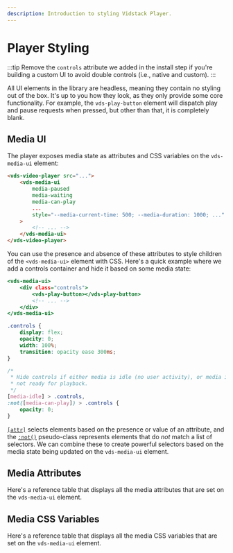 ```yaml
---
description: Introduction to styling Vidstack Player.
---
```


# Player Styling

:::tip
Remove the `controls` attribute we added in the install step if you're building a custom UI to
avoid double controls (i.e., native and custom).
:::

All UI elements in the library are headless, meaning they contain no styling out of the box. It's
up to you how they look, as they only provide some core functionality. For example,
the `vds-play-button` element will dispatch play and pause requests when pressed, but other than
that, it is completely blank.

## Media UI

The player exposes media state as attributes and CSS variables on the `vds-media-ui` element:

```html
<vds-video-player src="...">
	<vds-media-ui
		media-paused
		media-waiting
		media-can-play
		...
		style="--media-current-time: 500; --media-duration: 1000; ..."
	>
		<!-- ... -->
	</vds-media-ui>
</vds-video-player>
```

You can use the presence and absence of these attributes to style children of the
`<vds-media-ui>` element with CSS. Here's a quick example where we add a controls container and
hide it based on some media state:

```html:title=player.html
<vds-media-ui>
	<div class="controls">
		<vds-play-button></vds-play-button>
		<!-- ... -->
	</div>
</vds-media-ui>
```

```css:title=player.css
.controls {
	display: flex;
	opacity: 0;
	width: 100%;
	transition: opacity ease 300ms;
}

/*
 * Hide controls if either media is idle (no user activity), or media is
 * not ready for playback.
 */
[media-idle] > .controls,
:not([media-can-play]) > .controls {
	opacity: 0;
}
```

[`[attr]`](https://developer.mozilla.org/en-US/docs/Web/CSS/Attribute_selectors) selects
elements based on the presence or value of an attribute, and the [`:not()`](https://developer.mozilla.org/en-US/docs/Web/CSS/:not)
pseudo-class represents elements that do _not_ match a list of selectors. We can combine these to
create powerful selectors based on the media state being updated on the `vds-media-ui` element.

## Media Attributes

Here's a reference table that displays all the media attributes that are set on the `vds-media-ui`
element.

<script>
import MediaAttrsTable from '$components/reference/MediaAttrsTable.md';
</script>

<MediaAttrsTable  />

## Media CSS Variables

Here's a reference table that displays all the media CSS variables that are set on the `vds-media-ui`
element.

<script>
import MediaVarsTable from '$components/reference/MediaVarsTable.md';
</script>

<MediaVarsTable />
